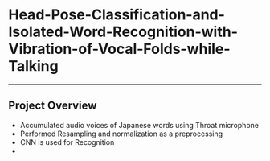 # Head-Pose-Classification-and-Isolated-Word-Recognition-with-Vibration-of-Vocal-Folds-while-Talking
___________________________________________________
## Project Overview
* Accumulated audio voices of Japanese words using Throat microphone
* Performed Resampling and normalization as a preprocessing
* CNN is used for Recognition
* 
